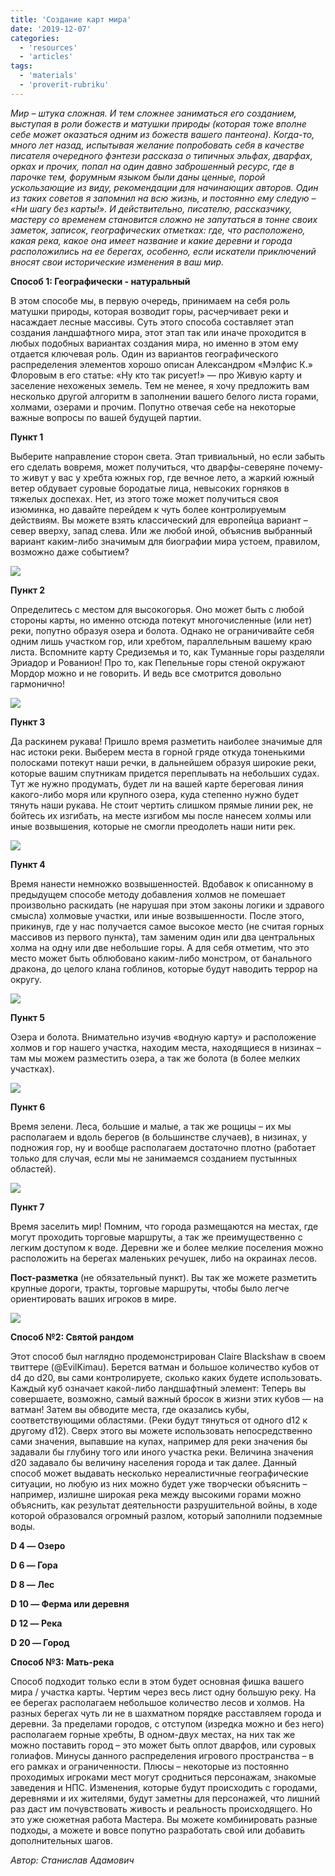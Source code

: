 ```yaml
---
title: 'Создание карт мира'
date: '2019-12-07'
categories:
  - 'resources'
  - 'articles'
tags:
  - 'materials'
  - 'proverit-rubriku'
---
```


_Мир – штука сложная. И тем сложнее заниматься его созданием, выступая в роли божеств и матушки природы (которая тоже вполне себе может оказаться одним из божеств вашего пантеона). Когда-то, много лет назад, испытывая желание попробовать себя в качестве писателя очередного фэнтези рассказа о типичных эльфах, дварфах, орках и прочих, попал на один давно заброшенный ресурс, где в парочке тем, форумным языком были даны ценные, порой ускользающие из виду, рекомендации для начинающих авторов. Один из таких советов я запомнил на всю жизнь, и постоянно ему следую – «Ни шагу без карты!». И действительно, писателю, рассказчику, мастеру со временем становится сложно не запутаться в тонне своих заметок, записок, географических отметках: где, что расположено, какая река, какое она имеет название и какие деревни и города расположились на ее берегах, особенно, если искатели приключений вносят свои исторические изменения в ваш мир._

**Способ 1: Географически - натуральный**

В этом способе мы, в первую очередь, принимаем на себя роль матушки природы, которая возводит горы, расчерчивает реки и насаждает лесные массивы. Суть этого способа составляет этап создания ландшафтного мира, этот этап так или иначе проходится в любых подобных вариантах создания мира, но именно в этом ему отдается ключевая роль. Один из вариантов географического распределения элементов хорошо описан Александром «Мэлфис К.» Флоровым в его статье: «Ну кто так рисует!» — про Живую карту и заселение нехоженых земель. Тем не менее, я хочу предложить вам несколько другой алгоритм в заполнении вашего белого листа горами, холмами, озерами и прочим. Попутно отвечая себе на некоторые важные вопросы по вашей будущей партии.

**Пункт 1**

Выберите направление сторон света. Этап тривиальный, но если забыть его сделать вовремя, может получиться, что дварфы-северяне почему-то живут у вас у хребта южных гор, где вечное лето, а жаркий южный ветер обдувает суровые бородатые лица, невысоких горняков в тяжелых доспехах. Нет, из этого тоже может получиться своя изюминка, но давайте перейдем к чуть более контролируемым действиям. Вы можете взять классический для европейца вариант – север вверху, запад слева. Или же любой иной, объяснив выбранный вариант каким-либо значимым для биографии мира устоем, правилом, возможно даже событием?

![](https://cyborgsandmages.com/wp-content/uploads/2019/12/mMgP_8krW-s.jpg)

**Пункт 2**

Определитесь с местом для высокогорья. Оно может быть с любой стороны карты, но именно отсюда потекут многочисленные (или нет) реки, попутно образуя озера и болота. Однако не ограничивайте себя одним лишь участком гор, или хребтом, параллельным вашему краю листа. Вспомните карту Средиземья и то, как Туманные горы разделяли Эриадор и Рованион! Про то, как Пепельные горы стеной окружают Мордор можно и не говорить. И ведь все смотрится довольно гармонично!

![](https://cyborgsandmages.com/wp-content/uploads/2019/12/ft5J8QSFH8g.jpg)

**Пункт 3**

Да раскинем рукава! Пришло время разметить наиболее значимые для нас истоки реки. Выберем места в горной гряде откуда тоненькими полосками потекут наши речки, в дальнейшем образуя широкие реки, которые вашим спутникам придется переплывать на небольших судах. Тут же нужно продумать, будет ли на вашей карте береговая линия какого-либо моря или крупного озера, куда степенно нужно будет тянуть наши рукава. Не стоит чертить слишком прямые линии рек, не бойтесь их изгибать, на месте изгибом мы после нанесем холмы или иные возвышения, которые не смогли преодолеть наши нити рек.

![](https://cyborgsandmages.com/wp-content/uploads/2019/12/e97W7rUEPlA.jpg)

**Пункт 4**

Время нанести немножко возвышенностей. Вдобавок к описанному в предыдущем способе методу добавления холмов не помешает произвольно раскидать (не нарушая при этом законы логики и здравого смысла) холмовые участки, или иные возвышенности. После этого, прикинув, где у нас получается самое высокое место (не считая горных массивов из первого пункта), там заменим один или два центральных холма на одну или две небольшие горы. А для себя отметим, что это место может быть облюбовано каким-либо монстром, от банального дракона, до целого клана гоблинов, которые будут наводить террор на округу.

![](https://cyborgsandmages.com/wp-content/uploads/2019/12/4OPiaYbD2j8.jpg)

**Пункт 5**

Озера и болота. Внимательно изучив «водную карту» и расположение холмов и гор нашего участка, находим места, находящиеся в низинах – там мы можем разместить озера, а так же болота (в более мелких участках).

![](https://cyborgsandmages.com/wp-content/uploads/2019/12/wO8YJSzCPrw.jpg)

**Пункт 6**

Время зелени. Леса, большие и малые, а так же рощицы – их мы располагаем и вдоль берегов (в большинстве случаев), в низинах, у подножия гор, ну и вообще располагаем достаточно плотно (работает только для случая, если мы не занимаемся созданием пустынных областей).

![](https://cyborgsandmages.com/wp-content/uploads/2019/12/VVm5z7jYu_Q.jpg)

**Пункт 7**

Время заселить мир! Помним, что города размещаются на местах, где могут проходить торговые маршруты, а так же преимущественно с легким доступом к воде. Деревни же и более мелкие поселения можно расположить на берегах маленьких речушек, либо на окраинах лесов.

**Пост-разметка** (не обязательный пункт). Вы так же можете разметить крупные дороги, тракты, торговые маршруты, чтобы было легче ориентировать ваших игроков в мире.

![](https://cyborgsandmages.com/wp-content/uploads/2019/12/Te2s-blN_yE.jpg)

**Способ №2: Святой рандом**

Этот способ был наглядно продемонстрирован Claire Blackshaw в своем твиттере (@EvilKimau). Берется ватман и большое количество кубов от d4 до d20, вы сами контролируете, сколько каких будете использовать. Каждый куб означает какой-либо ландшафтный элемент: Теперь вы совершаете, возможно, самый важный бросок в жизни этих кубов — на ватман! Затем вы обводите места, где оказались кубы, соответствующими областями. (Реки будут тянуться от одного d12 к другому d12). Сверх этого вы можете использовать непосредственно сами значения, выпавшие на купах, например для реки значения бы задавали бы глубину того или иного участка реки. Величина значения d20 задавало бы величину населения города и так далее. Данный способ может выдавать несколько нереалистичные географические ситуации, но любую из них можно будет уже творчески объяснить – например, излишне широкая река между высокими горами можно объяснить, как результат деятельности разрушительной войны, в ходе которой образовался огромный разлом, который заполнили подземные воды.

**D 4 — Озеро**

**D 6 — Гора**

**D 8 — Лес**

**D 10 — Ферма или деревня**

**D 12 — Река**

**D 20 — Город**

**Способ №3: Мать-река**

Способ подходит только если в этом будет основная фишка вашего мира / участка карты. Чертим через весь лист одну большую реку. На ее берегах располагаем небольшое количество лесов и холмов. На разных берегах чуть ли не в шахматном порядке расставляем города и деревни. За пределами городов, с отступом (изредка можно и без него) располагаем горные хребты, В одном-двух местах, на них так же можно поставить город – это может быть оплот дварфов, или суровых голиафов. Минусы данного распределения игрового пространства – в его рамках и ограниченности. Плюсы – некоторые из постоянно проходимых игроками мест могут сродниться персонажам, знакомые заведения и НПС. Изменения, которые будут происходить с городами, деревнями и их жителями, будут заметны для персонажей, что лишний раз даст им почувствовать живость и реальность происходящего. Но это уже сюжетная работа Мастера. Вы можете комбинировать разные подходы, а можете и вовсе попутно разработать свой или добавить дополнительных шагов.

_Автор: Станислав Адамович_
